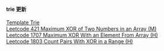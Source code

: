 #### trie 更新

[Template Trie](https://github.com/zjkang/ds_algorithm/blob/main/python/trie/Template_Trie.py)\
[Leetcode 421 Maximum XOR of Two Numbers in an Array (M)](https://github.com/zjkang/ds_algorithm/blob/main/python/trie/leetcode_0421_maximum_xor_of_two_numbers_in_an_array.py)\
[Leetcode 1707 Maximum XOR With an Element From Array (H)](https://github.com/zjkang/ds_algorithm/blob/main/python/trie/leetcode_1707_maximum_xor_with_an_element_from_array.py)\
[Leetcode 1803 Count Pairs With XOR in a Range (H)](https://github.com/zjkang/ds_algorithm/blob/main/python/trie/leetcode_1803_count_pairs_with_xor_in_a_range.py)
